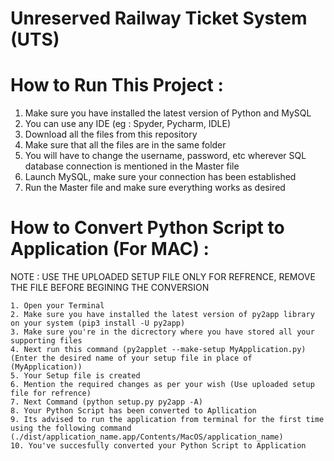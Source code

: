 # Unreserved Railway Ticket System (UTS)

# How to Run This Project :

  1. Make sure you have installed the latest version of Python and MySQL
  2. You can use any IDE (eg : Spyder, Pycharm, IDLE)
  3. Download all the files from this repository
  4. Make sure that all the files are in the same folder
  5. You will have to change the username, password, etc wherever SQL database connection is mentioned in the Master file
  6. Launch MySQL, make sure your connection has been established
  7. Run the Master file and make sure everything works as desired
  
# How to Convert Python Script to Application (For MAC) :
  
   NOTE : USE THE UPLOADED SETUP FILE ONLY FOR REFRENCE, REMOVE THE FILE BEFORE BEGINING THE CONVERSION

    1. Open your Terminal 
    2. Make sure you have installed the latest version of py2app library on your system (pip3 install -U py2app)
    3. Make sure you're in the dicrectory where you have stored all your supporting files
    4. Next run this command (py2applet --make-setup MyApplication.py) (Enter the desired name of your setup file in place of (MyApplication))
    5. Your Setup file is created 
    6. Mention the required changes as per your wish (Use uploaded setup file for refrence)
    7. Next Command (python setup.py py2app -A)
    8. Your Python Script has been converted to Apllication
    9. Its advised to run the application from terminal for the first time using the following command (./dist/application_name.app/Contents/MacOS/application_name)
    10. You've succesfully converted your Python Script to Application
